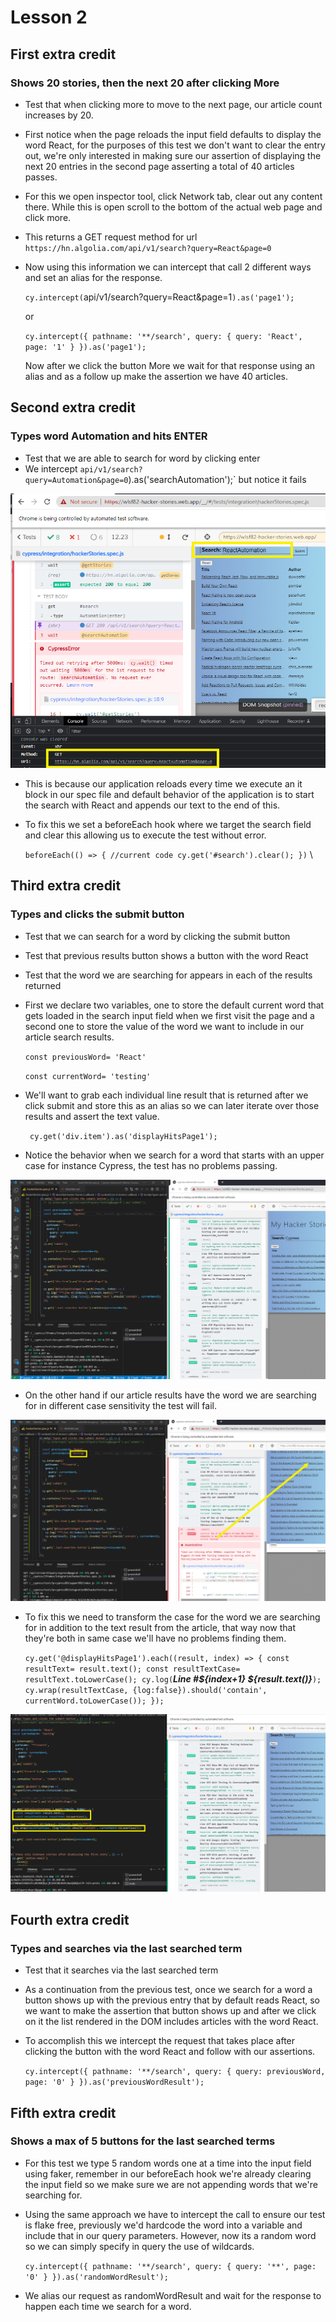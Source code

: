 # Lesson 2
## First extra credit
### Shows 20 stories, then the next 20 after clicking More
- Test that when clicking more to move to the next page, our article count increases by 20.

- First notice when the page reloads the input field defaults to display the word React, for the purposes of this test we don't want to clear the entry out, we're only interested in making sure our assertion of displaying the next 20 entries in the second page asserting a total of 40 articles passes.

- For this we open inspector tool, click Network tab, clear out any content there.  While this is open scroll to the bottom of the actual web page and click more.

- This returns a GET request method for url `https://hn.algolia.com/api/v1/search?query=React&page=0`

- Now using this information we can intercept that call 2 different ways and set an alias for the response.

  `cy.intercept(`api/v1/search?query=React&page=1`).as('page1');`

  or

  `cy.intercept({
          pathname: '**/search',
          query: {
            query: 'React',
            page: '1'
          }
        }).as('page1');`

  Now after we click the button More we wait for that response using an alias and as a follow up make the assertion we have 40 articles.

## Second extra credit
### Types word Automation and hits ENTER

- Test that we are able to search for word by clicking enter
- We intercept `api/v1/search?query=Automation&page=0`).as('searchAutomation');` but notice it fails

![img](./images/image_01.png)

- This is because our application reloads every time we execute an it block in our spec file and default behavior of the application is to start the search with React and appends our text to the end of this.

- To fix this we set a beforeEach hook where we target the search field and clear this allowing us to execute the test without error.

  `beforeEach(() => {
      //current code
      cy.get('#search').clear();
    })`
  \
## Third extra credit
### Types and clicks the submit button
- Test that we can search for a word by clicking the submit button
- Test that previous results button shows a button with the word React
- Test that the word we are searching for appears in each of the results returned

- First we declare two variables, one to store the default current word that gets loaded in the search input field when we first visit the page and a second one to store the value of the word we want to include in our article search results.

  `const previousWord= 'React'`

  `const currentWord= 'testing'`

- We'll want to grab each individual line result that is returned after we click submit and store this as an alias so we can later iterate over those results and assert the text value.

  ` cy.get('div.item').as('displayHitsPage1');`

- Notice the behavior when we search for a word that starts with an upper case for instance Cypress, the test has no problems passing.

![img](./images/Image_02.png)

- On the other hand if our article results have the word we are searching for in different case sensitivity the test will fail.

![img](./images/Image_03.png)

- To fix this we need to transform the case for the word we are searching for in addition to the text result from the article, that way now that they're both in same case we'll have no problems finding them.

  `cy.get('@displayHitsPage1').each((result, index) => {
    const resultText= result.text();
    const resultTextCase= resultText.toLowerCase();
    cy.log(`***Line #${index+1} ${result.text()}***`);
    cy.wrap(resultTextCase, {log:false}).should('contain', currentWord.toLowerCase());
  });`

![img](./images/Image_04.png)

## Fourth extra credit
### Types and searches via the last searched term
- Test that it searches via the last searched term
- As a continuation from the previous test, once we search for a word a button shows up with the previous entry that by default reads React, so we want to make the assertion that button shows up and after we click on it the list rendered in the DOM includes articles with the word React.
- To accomplish this we intercept the request that takes place after clicking the button with the word React and follow with our assertions.

  `cy.intercept({
    pathname: '**/search',
      query: {
        query: previousWord,
        page: '0'
      }
  }).as('previousWordResult');`

## Fifth extra credit
### Shows a max of 5 buttons for the last searched terms
- For this test we type 5 random words one at a time into the input field using faker, remember in our beforeEach hook we're already clearing the input field so we make sure we are not appending words that we're searching for. 

- Using the same approach we have to intercept the call to ensure our test is flake free, previously we'd hardcode the word into a variable and include that in our query parameters.  However, now its a random word so we can simply specify in query the use of wildcards.

  `cy.intercept({
              pathname: '**/search',
              query: {
                query: '**',
                page: '0'
                }
              }).as('randomWordResult');`

- We alias our request as randomWordResult and wait for the response to happen each time we search for a word.